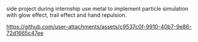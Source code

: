 side project during internship
use metal to implement particle simulation with glow effect, trail effect and hand repulsion.

https://github.com/user-attachments/assets/c9537c0f-9910-40b7-9e86-72d1665c47ee

